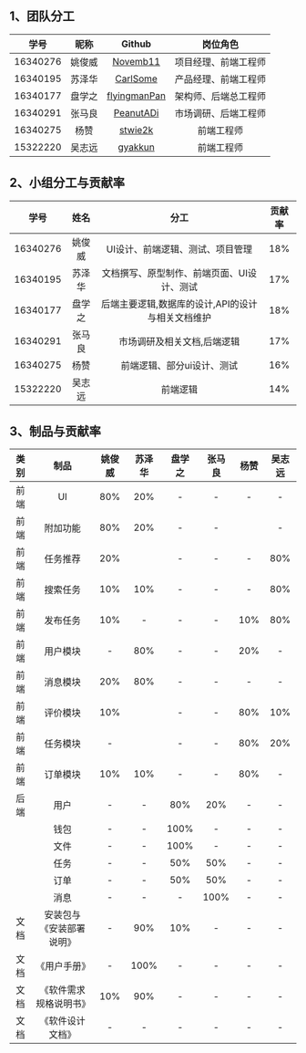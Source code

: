 
## 1、团队分工


|学号|昵称|Github|岗位角色|
|:--:|:--:|:--:|:--:|
|16340276|姚俊威|[Novemb11](https://github.com/Novemb11)|项目经理、前端工程师|
|16340195|苏泽华|[CarlSome](https://github.com/CarlSome)|产品经理、前端工程师|
|16340177|盘学之|[flyingmanPan](https://github.com/flyingmanPan)|架构师、后端总工程师|
|16340291|张马良|[PeanutADi](https://github.com/PeanutADi)|市场调研、后端工程师|
|16340275|杨赞|[stwie2k](https://github.com/stwie2k)|前端工程师|
|15322220|吴志远|[gyakkun](https://github.com/gyakkun)|前端工程师|



## 2、小组分工与贡献率

|学号|姓名|分工|贡献率|
|:--:|:--:|:--:|:--:|
|16340276|姚俊威|UI设计、前端逻辑、测试、项目管理|18%|
|16340195|苏泽华|文档撰写、原型制作、前端页面、UI设计、测试|17%|
|16340177|盘学之|后端主要逻辑,数据库的设计,API的设计与相关文档维护|18%|
|16340291|张马良|市场调研及相关文档,后端逻辑|17%|
|16340275|杨赞|前端逻辑、部分ui设计、测试|16%|
|15322220|吴志远|前端逻辑|14%|



## 3、制品与贡献率

|类别|制品|姚俊威|苏泽华|盘学之|张马良|杨赞|吴志远|
|:--:|:--:|:--:|:--:|:--:|:--:|:--:|:--:|
|前端|UI|80%|20%|-|-|-|-|
|前端|附加功能|80%|20%|-|-||-|
|前端|任务推荐|20%||-|-|-|80%|
|前端|搜索任务|10%|10%|-|-|-|80%|
|前端|发布任务|10%|-|-|-|10%|80%|
|前端|用户模块|-|80%|-|-|20%|-|
|前端|消息模块|20%|80%|-|-|-|-|
|前端|评价模块|10%||-|-|80%|10%|
|前端|任务模块|-||-|-|80%|20%|
|前端|订单模块|10%|10%|-|-|80%|-|
|后端|用户|-|-|80%|20%|-|-|
| |钱包|-|-|100%|-|-|-|
| |文件|-|-|100%|-|-|-|
| |任务|-|-|50%|50%|-|-|
| |订单|-|-|50%|50%|-|-|
| |消息|-|-|-|100%|-|-|
|文档|安装包与《安装部署说明》|-|90%|10%|-|-|-|
|文档|《用户手册》|-|100%|-|-|-|-|
|文档|《软件需求规格说明书》|10%|90%|-|-|-|-|
|文档|《软件设计文档》|-|-|-|-|-|-|

